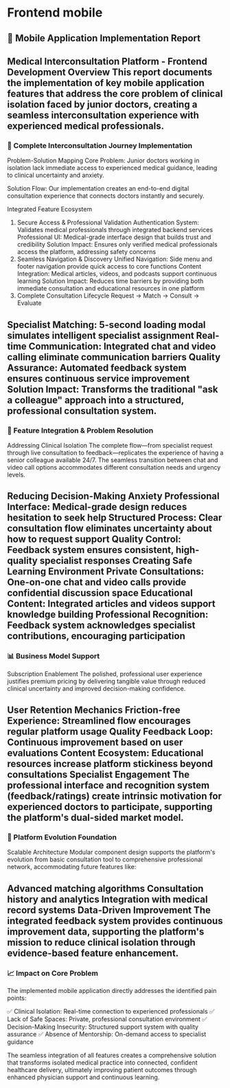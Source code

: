 
# Frontend mobile

## 📱 Mobile Application Implementation Report
Medical Interconsultation Platform - Frontend Development
Overview
This report documents the implementation of key mobile application features that address the core problem of clinical isolation faced by junior doctors, creating a seamless interconsultation experience with experienced medical professionals.
---
### 🚀 Complete Interconsultation Journey Implementation
Problem-Solution Mapping
Core Problem: Junior doctors working in isolation lack immediate access to experienced medical guidance, leading to clinical uncertainty and anxiety.

Solution Flow: Our implementation creates an end-to-end digital consultation experience that connects doctors instantly and securely.

Integrated Feature Ecosystem
1. Secure Access & Professional Validation
Authentication System: Validates medical professionals through integrated backend services
Professional UI: Medical-grade interface design that builds trust and credibility
Solution Impact: Ensures only verified medical professionals access the platform, addressing safety concerns
2. Seamless Navigation & Discovery
Unified Navigation: Side menu and footer navigation provide quick access to core functions
Content Integration: Medical articles, videos, and podcasts support continuous learning
Solution Impact: Reduces time barriers by providing both immediate consultation and educational resources in one platform
3. Complete Consultation Lifecycle
Request → Match → Consult → Evaluate

Specialist Matching: 5-second loading modal simulates intelligent specialist assignment
Real-time Communication: Integrated chat and video calling eliminate communication barriers
Quality Assurance: Automated feedback system ensures continuous service improvement
Solution Impact: Transforms the traditional "ask a colleague" approach into a structured, professional consultation system.
---
### 🔄 Feature Integration & Problem Resolution
Addressing Clinical Isolation
The complete flow—from specialist request through live consultation to feedback—replicates the experience of having a senior colleague available 24/7. The seamless transition between chat and video call options accommodates different consultation needs and urgency levels.

Reducing Decision-Making Anxiety
Professional Interface: Medical-grade design reduces hesitation to seek help
Structured Process: Clear consultation flow eliminates uncertainty about how to request support
Quality Control: Feedback system ensures consistent, high-quality specialist responses
Creating Safe Learning Environment
Private Consultations: One-on-one chat and video calls provide confidential discussion space
Educational Content: Integrated articles and videos support knowledge building
Professional Recognition: Feedback system acknowledges specialist contributions, encouraging participation
---
### 📊 Business Model Support
Subscription Enablement
The polished, professional user experience justifies premium pricing by delivering tangible value through reduced clinical uncertainty and improved decision-making confidence.

User Retention Mechanics
Friction-free Experience: Streamlined flow encourages regular platform usage
Quality Feedback Loop: Continuous improvement based on user evaluations
Content Ecosystem: Educational resources increase platform stickiness beyond consultations
Specialist Engagement
The professional interface and recognition system (feedback/ratings) create intrinsic motivation for experienced doctors to participate, supporting the platform's dual-sided market model.
---
### 🎯 Platform Evolution Foundation
Scalable Architecture
Modular component design supports the platform's evolution from basic consultation tool to comprehensive professional network, accommodating future features like:

Advanced matching algorithms
Consultation history and analytics
Integration with medical record systems
Data-Driven Improvement
The integrated feedback system provides continuous improvement data, supporting the platform's mission to reduce clinical isolation through evidence-based feature enhancement.
--- 
### 📈 Impact on Core Problem
The implemented mobile application directly addresses the identified pain points:

✅ Clinical Isolation: Real-time connection to experienced professionals ✅ Lack of Safe Spaces: Private, professional consultation environment
✅ Decision-Making Insecurity: Structured support system with quality assurance ✅ Absence of Mentorship: On-demand access to specialist guidance

The seamless integration of all features creates a comprehensive solution that transforms isolated medical practice into connected, confident healthcare delivery, ultimately improving patient outcomes through enhanced physician support and continuous learning.